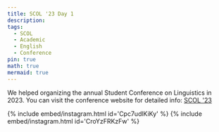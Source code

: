 ```yaml
---
title: SCOL '23 Day 1
description:
tags:
  - SCOL
  - Academic
  - English
  - Conference
pin: true
math: true
mermaid: true
---
```


We helped organizing the annual Student Conference on Linguistics in 2023. You can visit the conference website for detailed info: [SCOL '23](https://scol.bogazici.edu.tr/student-conference-linguistics-2023-scol23)

{% include embed/instagram.html id='Cpc7udlKiKy' %}
{% include embed/instagram.html id='CroYzFRKzFw' %}